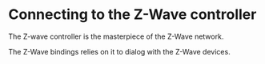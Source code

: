 # Connecting to the Z-Wave controller

The Z-wave controller is the masterpiece of the Z-Wave network.

The Z-Wave bindings relies on it to dialog with the Z-Wave devices.



